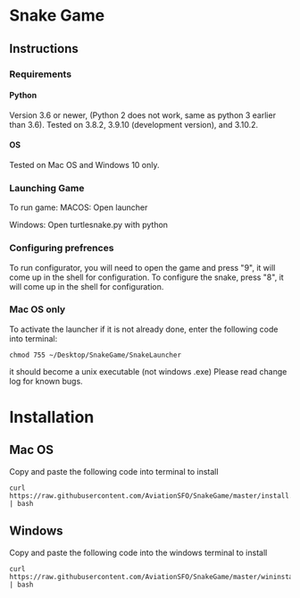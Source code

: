 # Snake Game
## Instructions
### Requirements
#### Python

Version 3.6 or newer, (Python 2 does not work, same as python 3 earlier than 3.6). Tested on 3.8.2, 3.9.10 (development version), and 3.10.2.

#### OS

Tested on Mac OS and Windows 10 only.
### Launching Game
To run game:
MACOS: Open launcher

Windows: Open turtlesnake.py with python

### Configuring prefrences

To run configurator, you will need to open the game and press "9", it will come up in the shell for configuration.
To configure the snake, press "8", it will come up in the shell for configuration.
### Mac OS only
To activate the launcher if it is not already done, enter the following code into terminal: 
```shell
chmod 755 ~/Desktop/SnakeGame/SnakeLauncher
```
it should become a unix executable (not windows .exe)
Please read change log for known bugs.

# Installation
## Mac OS
Copy and paste the following code into terminal to install
```shell
curl https://raw.githubusercontent.com/AviationSFO/SnakeGame/master/install.sh | bash
```

## Windows
Copy and paste the following code into the windows terminal to install
```shell
curl https://raw.githubusercontent.com/AviationSFO/SnakeGame/master/wininstall.sh | bash
```
